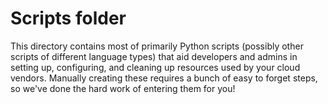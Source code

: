 # Scripts folder
This directory contains most of primarily Python scripts (possibly other scripts
of different language types) that aid developers and admins in setting up,
configuring, and cleaning up resources used by your cloud vendors. Manually
creating these requires a bunch of easy to forget steps, so we've done the hard
work of entering them for you!